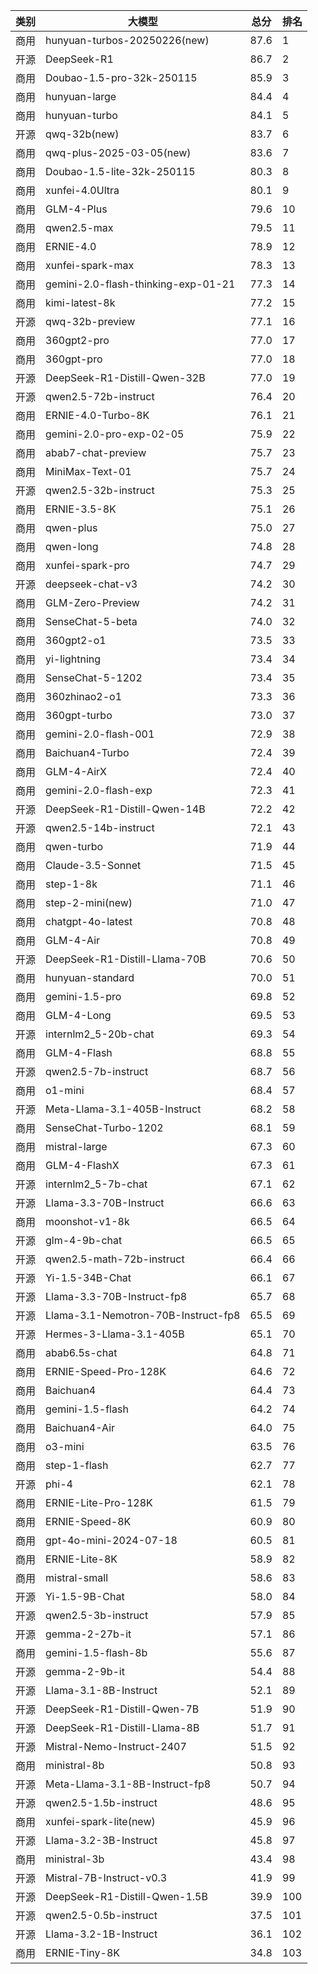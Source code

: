 
| 类别 | 大模型                         | 总分  | 排名 |
|-----|------------------------------|------|----|
|商用|hunyuan-turbos-20250226(new)|87.6|1|
|开源|DeepSeek-R1|86.7|2|
|商用|Doubao-1.5-pro-32k-250115|85.9|3|
|商用|hunyuan-large|84.4|4|
|商用|hunyuan-turbo|84.1|5|
|开源|qwq-32b(new)|83.7|6|
|商用|qwq-plus-2025-03-05(new)|83.6|7|
|商用|Doubao-1.5-lite-32k-250115|80.3|8|
|商用|xunfei-4.0Ultra|80.1|9|
|商用|GLM-4-Plus|79.6|10|
|商用|qwen2.5-max|79.5|11|
|商用|ERNIE-4.0|78.9|12|
|商用|xunfei-spark-max|78.3|13|
|商用|gemini-2.0-flash-thinking-exp-01-21|77.3|14|
|商用|kimi-latest-8k|77.2|15|
|开源|qwq-32b-preview|77.1|16|
|商用|360gpt2-pro|77.0|17|
|商用|360gpt-pro|77.0|18|
|开源|DeepSeek-R1-Distill-Qwen-32B|77.0|19|
|开源|qwen2.5-72b-instruct|76.4|20|
|商用|ERNIE-4.0-Turbo-8K|76.1|21|
|商用|gemini-2.0-pro-exp-02-05|75.9|22|
|商用|abab7-chat-preview|75.7|23|
|商用|MiniMax-Text-01|75.7|24|
|开源|qwen2.5-32b-instruct|75.3|25|
|商用|ERNIE-3.5-8K|75.1|26|
|商用|qwen-plus|75.0|27|
|商用|qwen-long|74.8|28|
|商用|xunfei-spark-pro|74.7|29|
|开源|deepseek-chat-v3|74.2|30|
|商用|GLM-Zero-Preview|74.2|31|
|商用|SenseChat-5-beta|74.0|32|
|商用|360gpt2-o1|73.5|33|
|商用|yi-lightning|73.4|34|
|商用|SenseChat-5-1202|73.4|35|
|商用|360zhinao2-o1|73.3|36|
|商用|360gpt-turbo|73.0|37|
|商用|gemini-2.0-flash-001|72.9|38|
|商用|Baichuan4-Turbo|72.4|39|
|商用|GLM-4-AirX|72.4|40|
|商用|gemini-2.0-flash-exp|72.3|41|
|开源|DeepSeek-R1-Distill-Qwen-14B|72.2|42|
|开源|qwen2.5-14b-instruct|72.1|43|
|商用|qwen-turbo|71.9|44|
|商用|Claude-3.5-Sonnet|71.5|45|
|商用|step-1-8k|71.1|46|
|商用|step-2-mini(new)|71.0|47|
|商用|chatgpt-4o-latest|70.8|48|
|商用|GLM-4-Air|70.8|49|
|开源|DeepSeek-R1-Distill-Llama-70B|70.6|50|
|商用|hunyuan-standard|70.0|51|
|商用|gemini-1.5-pro|69.8|52|
|商用|GLM-4-Long|69.5|53|
|开源|internlm2_5-20b-chat|69.3|54|
|商用|GLM-4-Flash|68.8|55|
|开源|qwen2.5-7b-instruct|68.7|56|
|商用|o1-mini|68.4|57|
|开源|Meta-Llama-3.1-405B-Instruct|68.2|58|
|商用|SenseChat-Turbo-1202|68.1|59|
|商用|mistral-large|67.3|60|
|商用|GLM-4-FlashX|67.3|61|
|开源|internlm2_5-7b-chat|67.1|62|
|开源|Llama-3.3-70B-Instruct|66.6|63|
|商用|moonshot-v1-8k|66.5|64|
|开源|glm-4-9b-chat|66.5|65|
|开源|qwen2.5-math-72b-instruct|66.4|66|
|开源|Yi-1.5-34B-Chat|66.1|67|
|开源|Llama-3.3-70B-Instruct-fp8|65.7|68|
|开源|Llama-3.1-Nemotron-70B-Instruct-fp8|65.5|69|
|开源|Hermes-3-Llama-3.1-405B|65.1|70|
|商用|abab6.5s-chat|64.8|71|
|商用|ERNIE-Speed-Pro-128K|64.6|72|
|商用|Baichuan4|64.4|73|
|商用|gemini-1.5-flash|64.2|74|
|商用|Baichuan4-Air|64.0|75|
|商用|o3-mini|63.5|76|
|商用|step-1-flash|62.7|77|
|开源|phi-4|62.1|78|
|商用|ERNIE-Lite-Pro-128K|61.5|79|
|商用|ERNIE-Speed-8K|60.9|80|
|商用|gpt-4o-mini-2024-07-18|60.5|81|
|商用|ERNIE-Lite-8K|58.9|82|
|商用|mistral-small|58.6|83|
|开源|Yi-1.5-9B-Chat|58.0|84|
|开源|qwen2.5-3b-instruct|57.9|85|
|开源|gemma-2-27b-it|57.1|86|
|商用|gemini-1.5-flash-8b|55.6|87|
|开源|gemma-2-9b-it|54.4|88|
|开源|Llama-3.1-8B-Instruct|52.1|89|
|开源|DeepSeek-R1-Distill-Qwen-7B|51.9|90|
|开源|DeepSeek-R1-Distill-Llama-8B|51.7|91|
|开源|Mistral-Nemo-Instruct-2407|51.5|92|
|商用|ministral-8b|50.8|93|
|开源|Meta-Llama-3.1-8B-Instruct-fp8|50.7|94|
|开源|qwen2.5-1.5b-instruct|48.6|95|
|商用|xunfei-spark-lite(new)|45.9|96|
|开源|Llama-3.2-3B-Instruct|45.8|97|
|商用|ministral-3b|43.4|98|
|开源|Mistral-7B-Instruct-v0.3|41.9|99|
|开源|DeepSeek-R1-Distill-Qwen-1.5B|39.9|100|
|开源|qwen2.5-0.5b-instruct|37.5|101|
|开源|Llama-3.2-1B-Instruct|36.1|102|
|商用|ERNIE-Tiny-8K|34.8|103|

